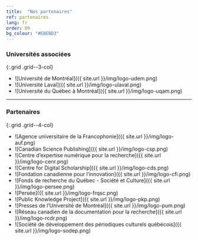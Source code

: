 ```yaml
---
title:  "Nos partenaires"
ref: partenaires
lang: fr
order: 09
bg_colour: "#EBEBD3"
---
```


### Universités associées

{:.grid .grid--3-col}
- ![Université de Montréal]({{ site.url }}/img/logo-udem.png)
- ![Université Laval]({{ site.url }}/img/logo-ulaval.png)
- ![Université du Québec à Montréal]({{ site.url }}/img/logo-uqam.png)

---

### Partenaires

{:.grid .grid--4-col}
- ![Agence universitaire de la Francophonie]({{ site.url }}/img/logo-auf.png)
- ![Canadian Science Publishing]({{ site.url }}/img/logo-csp.png)
- ![Centre d’expertise numérique pour la recherche]({{ site.url }}/img/logo-cenr.png)
- ![Centre for Digital Scholarship]({{ site.url }}/img/logo-cds.png)
- ![Fondation canadienne pour l’innovation]({{ site.url }}/img/logo-cfi.png)
- ![Fonds de recherche du Québec - Société et Culture]({{ site.url }}/img/logo-persee.png)
- ![Persée]({{ site.url }}/img/logo-frqsc.png)
- ![Public Knowledge Project]({{ site.url }}/img/logo-pkp.png)
- ![Presses de l’Université de Montréal]({{ site.url }}/img/logo-pum.png)
- ![Réseau canadien de la documentation pour la recherche]({{ site.url }}/img/logo-rcdr.png)
- ![Société de développement des périodiques culturels québécois]({{ site.url }}/img/logo-sodep.png)
